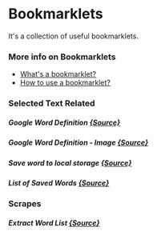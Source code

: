 # Bookmarklets
It's a collection of useful bookmarklets. 
### More info on Bookmarklets
- [What's a bookmarklet?](https://en.wikipedia.org/wiki/Bookmarklet)
- [How to use a bookmarklet?](http://www.howtogeek.com/189358/beginner-geek-how-to-use-bookmarklets-on-any-device/)

### Selected Text Related

##### Google Word Definition [{Source}](SearchSelectedWordsDefinitionOnGoogle.js)

#####  Google Word Definition - Image [{Source}](SearchSelectedWordsRelatedImagesOnGoogleImages.js)

#####  Save word to local storage [{Source}](SaveSelectedWordToLocalStorage.js)

#####  List of Saved Words [{Source}](GetListOfSavedWordsFromLocalStorage.js)

### Scrapes

#####  Extract Word List [{Source}](ExtractWordList.js)
